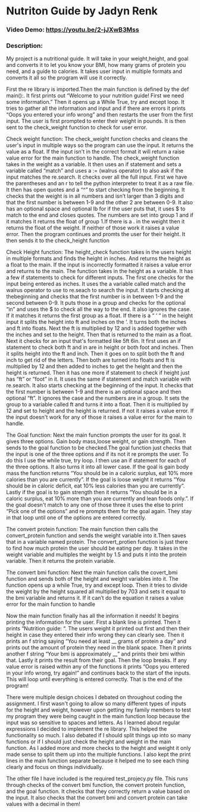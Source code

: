 # Nutriton Guide by Jadyn Renk
### Video Demo:  https://youtu.be/2-jJXwB3Mss
### Description:

My project is a nutritional guide. It will take in your weight,height, and goal and converts it to let
you know your BMI, how many grams of protein you need, and a guide to calories. It takes user input in
multiple formats and converts it all so the program will use it correctly.

First the re library is imported.Then the main function is defined by the def main():. It first prints
out “Welcome to your nutrition guide! First we need some information.” Then it opens up a While True,
try and except loop. It tries to gather all the information and input and if there are errors it
prints “Oops you entered your info wrong” and then restarts the user from the first input. The user
is first prompted to enter their weight in pounds. It is then sent to the check_weight function to
check for user error.

Check weight function:
The check_weight function checks and cleans the user's input in multiple ways so the program can use
the input. It returns the value as a float. If the input isn't in the correct format it will return a
raise value error for the main function to handle.
The check_weight function takes in the weight as a variable. It then uses an
if statement and sets a variable called “match” and uses a := (walrus operator) to also ask if the
input matches the re.search. It checks over all the full input. First we have the parentheses and an r
to tell the python interpreter to treat it as a raw file. It then has open quotes and a “^” to start
checking from the beginning. It checks that the weight is in all numbers and isn’t larger than 3
digits and that the first number is between 1-9 and the other 2 are between 0-9. It also has an
optional space and optional lb for if the user puts that, it uses $ to match to the end and closes
quotes. The numbers are set into group 1 and if it matches it returns the float of group 1.If there is
a . in the weight then it returns the float of the weight. If neither of those work it raises a value
error. Then the program continues and promts the user for their height. It then sends it to the
check_height function

Check Height function:
The height_check function takes in the users height in multiple formats and finds the height in
inches. And returns the height as a float to the main. If the input is incorrectly formatted it raises a
value error and returns to the main.
The function takes in the height as a variable. It has a few if statements to check for different inputs.
The first one checks for the input being entered as inches. It uses the a variable called match and the
walrus operator to use to re.seach to search the input. It starts checking at thebeginning and checks that
the first number is in between 1-9 and the second between 0-9. It puts those in a group and checks for the
optional “in” and uses the $ to check all the way to the end. It also ignores the case. If it matches it
returns the first group as a float. If there is a “ ‘ “ in the height input it splits the height into ft
and inches on the ‘. It turns both the inches and ft into floats. Next the ft is multiplied by 12 and is
added together with the inches and set to the height. Then that is returned to the main as a float. Next
it checks for an input that's formatted like 5ft 6in. It first uses an if statement to check both ft and
in are in height or both foot and inches. Then it splits height into the ft and inch. Then it goes on to
split both the ft and inch to get rid of the letters. Then both are turned into floats and ft is
multiplied by 12 and then added to inches to get the height and then the height is returned. Then it has
one more if statement to check if height just has “ft” or “foot” in it. It uses the same if  statement
and match variable with re.search. It also starts checking at the beginning of the input. It checks that
the first number is between 1-9 and there is an optional space and then optional “ft”. It ignores the case
and the numbers are in a group. It sets the group to a variable called ft and turns it into a float. Then
it is multiplied by 12 and set to height and the height is returned. If not it raises a value error.
If the input doesn't work for any of those it raises a value error for the main to handle.

The Goal function:
Next the main function prompts the user for its goal. It gives three options. Gain body mass,loose weight, or
gain strength. Then sends to the goal function to be checked.The goal function just checks that the input
is one of the three options and if its not it re prompts the user. To do this I use the while true, try
loop. I then use an if statement for each of the three options. It also turns it into all lower case. If
the goal is gain body mass the function returns “You should be in a caloric surplus, eat 10% more calories
than you are currently”. If the goal is loose weight it returns “You should be in caloric deficit, eat 10%
less calories than you are currently”. Lastly if the goal is to gain strength then it returns “You should
be in a caloric surplus, eat 10% more than you are currently and lean foods only.”. If the goal doesn't
match to any one of those three it uses the else to print “Pick one of the options” and re prompts them
for the goal again. They stay in that loop until one of the options are entered correctly.

The convert protein function:
The main function then calls the convert_protein function and sends the weight variable into it.Then saves
that in a variable named protein. The convert_protien function is just there to find how much protein the
user should be eating per day. It takes in the weight variable and multiples the weight by 1.5 and puts it
into the protein variable. Then it returns the protein variable.

The convert bmi function:
Next the main function calls the covert_bmi function and sends both of the height and weight variables into
it. The function opens up a while True, try and except loop. Then it tries to divide the weight by the
height squared all multiplied by 703 and sets it equal to the bmi variable and returns it. If it can’t do
the equation it raises a value error for the main function to handle

Now the main function finally has all the information it needs! It begins printing the information for the
user. First a blank line is printed. Then it prints “Nutrition guide: “. The users weight it printed out
first and then their height in case they entered their info wrong they can clearly see. Then it prints an f
string saying “You need at least __ grams of protein a day” and prints out the amount of protein they need
in the blank space. Then it prints another f string “Your bmi is approximately __” and prints their bmi
within that. Lastly it prints the result from their goal. Then the loop breaks. If any value error is
raised within any of the functions it prints “Oops you entered in your info wrong, try again!” and
continues back to the start of the inputs. This will loop until everything is entered correctly. That is
the end of the program!

There were multiple design choices I debated on throughout coding the assignment. I first wasn't going to
allow so many different types of inputs for the height and weight, however upon getting my family members
to test my program they were being caught in the main function loop because the input was so sensitive to
spaces and letters. As I learned about regular expressions I decided to implement the re library. This
helped the functionality so much. I also debated if I should split things up into so many functions or if I
should just check the height and weight in the main function. As I added more and more checks to the height
and weight it only made sense to split them up into the multiple functions. I also kept the print lines in
the main function separate because it helped me to see each thing clearly and focus on things individually.

The other file I have included is the required test_projecy.py file. This runs through checks of the
convert bmi function, the convert protein function, and the goal function. It checks that they correctly
return a value based on the input. It also checks that the convert bmi and convert protein can take values
with a decimal in them!







